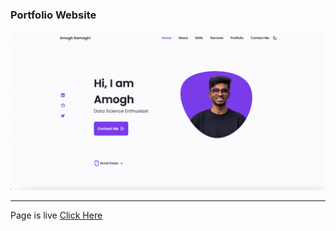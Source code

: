 ### Portfolio Website 


![Landing Page](landing_page.png)


----

Page is live [Click Here](https://www.itsamoghgr.github.io/portfolio_website/)
